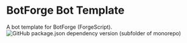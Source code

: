 # BotForge Bot Template
A bot template for BotForge (ForgeScript).
![GitHub package.json dependency version (subfolder of monorepo)](https://img.shields.io/github/package-json/dependency-version/yuminanase/BotForge-Bot-Template/forgescript)
